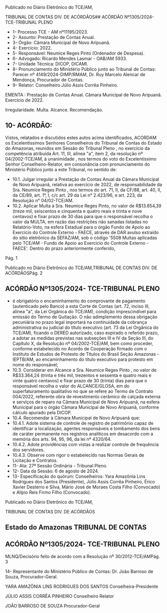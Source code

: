 Publicado  no  Diário  Eletrônico do TCE/AM,

TRIBUNAL DE CONTAS DIV. DE ACÓRDÃOS## ACÓRDÃO Nº1305/2024- TCE-TRIBUNAL PLENO

- 1- Processo TCE - AM nº11195/2023.
- 2- Assunto: Prestação de Contas Anual.
- 3- Órgão: Câmara Municipal de Novo Aripuanã.
- 4- Exercício: 2022.
- 5- Responsável: Neumice Reges Pinto (Ordenador de Despesa).
- 6- Advogado: Ricardo Mendes Lasmar - OAB/AM 5933.
- 7- Unidade Técnica: DICOP, DICAMI.
- 8- Pronunciamento  do  Ministério  Público  junto  ao  Tribunal  de  Contas: Parecer  nº 4149/2024-DIMP/RMAM,  Dr.  Ruy  Marcelo  Alencar  de  Mendonça,  Procurador  de Contas.
- 9- Relator: Conselheiro Júlio Assis Corrêa Pinheiro.

EMENTA : Prestação  de  Contas  Anual. Câmara Municipal de Novo Aripuanâ. Exercício de 2022.

Irregularidade. Multa. Alcance. Recomendação.

## 10-  ACÓRDÃO:

Vistos, relatados e discutidos estes autos acima identificados, ACORDAM os Excelentíssimos Senhores Conselheiros do Tribunal de Contas do Estado do Amazonas, reunidos em Sessão do Tribunal Pleno , no exercício da competência atribuída Art. 11, III, alínea "a", item 2, da resolução nº 04/2002-TCE/AM, à unanimidade , nos termos do voto do  Excelentíssimo  Senhor  Conselheiro-Relator, em  consonância com  pronunciamento do Ministério Público junto a este Tribunal, no sentido de:

- 10.1. Julgar irregular a  Prestação de Contas Anual da Câmara Municipal de Novo Aripuanã, relativa ao exercício de 2022, de responsabilidade da Sra. Neumice Reges Pinto ,  nos termos do art. 71, II, da CF/88, art. 40, II, da CE/89, art. 1°, I, c/c art. 29 da Lei n° 2.423/96, e art. 223, da Resolução n° 04/02-TCE/AM.
- 10.2. Aplicar Multa à Sra. Neumice Reges Pinto, no valor de R$13.654,39 (treze  mil,  seiscentos  e  cinquenta  e  quatro  reais  e  trinta  e  nove centavos) e fixar prazo de 30 dias para que o responsável recolha o valor  da  MULTA,  em  razão  das  restrições  não  sanadas  listadas  no Relatório-Voto, na esfera Estadual para o órgão Fundo de Apoio ao Exercício  do  Controle  Externo  -  FAECE,  através  de  DAR  avulso extraído  do  sítio  eletrônico  da  SEFAZ/AM,  sob  o  código  '5508  Multas  aplicadas  pelo  TCE/AM  -  Fundo  de  Apoio  ao  Exercício  do Controle Externo - FAECE'. Dentro do prazo anteriormente conferido,

Pág. 1

Publicado  no  Diário  Eletrônico do TCE/AM,TRIBUNAL DE CONTAS DIV. DE ACÓRDÃOSPág. 2

## ACÓRDÃO Nº1305/2024- TCE-TRIBUNAL PLENO

- é  obrigatório  o  encaminhamento  do  comprovante  de  pagamento (autenticado  pelo  Banco)  a  esta  Corte  de  Contas  (art.  72,  inciso  III, alínea "a", da Lei Orgânica do TCE/AM), condição imprescindível para emissão do Termo de Quitação. O não adimplemento dessa obrigação  pecuniária  no  prazo  legal  importará  na  continuidade  da cobrança administrativa ou judicial do título executivo (art. 73 da Lei Orgânica do TCE/AM), ficando o DERED autorizado, caso expirado o referido prazo, a adotar as medidas previstas nas subseções III e IV da Seção III, do Capítulo X, da Resolução nº 04/2002-TCE/AM, bem como  proceder,  conforme  estabelecido  no  Acordo  de  Cooperação firmado com o Instituto de Estudos de Protesto de Títulos do Brasil Seção Amazonas -IEPTB/AM, ao encaminhamento do título executivo para protesto em nome do responsável;
- 10.3. Considerar em Alcance a Sra. Neumice Reges Pinto ,  no  valor  de R$33.364,24 (trinta  e  três  mil,  trezentos  e  sessenta  e  quatro reais e vinte  quatro  centavos)  e  fixar prazo de 30 (trinta)  dias para  que  o responsável recolha o valor do ALCANCE/GLOSA, em do superfaturamento qualitativo no que se refere ao Termo de Contrato 004/2022, referente obra de revestimento cerâmico de calçada externa e serviços de reparo na Câmara Municipal de Novo Aripuanã, na esfera Municipal para o órgão Câmara  Municipal  de Novo Aripuanã, conforme cálculo apurado pela DICOP.
- 10.4. Recomendar à Câmara Municipal de Novo Aripuanã que:
- 10.4.1. Adote sistema de controle de registro de patrimônio capaz de identificar a localização, agentes responsáveis e tombamento dos bens de  caráter  permanente  nos  registros  analíticos  em  desacordo  com  a memória dos arts. 94, 95, 96, da lei nº 4320/64.
- 10.4.2. Adote providências com vistas a realizar controle de frequência dos servidores.
- 10.4.3. Observe  com  rigor  o  estabelecido  nas  Normas  Gerais  de Licitação e Contratos.
- 11-  Ata: 27ª Sessão Ordinária - Tribunal Pleno.
- 12-  Data da Sessão: 6 de agosto de 2024.
- 13-  Especificação  do  quórum: Conselheiros:  Yara  Amazônia  Lins  Rodrigues  dos Santos (Presidente), Júlio Assis Corrêa Pinheiro, Érico Xavier Desterro e Silva, Mário José de Moraes Costa Filho (Convocado) e Alípio Reis Firmo Filho (Convocado).

Publicado  no  Diário  Eletrônico do TCE/AM,

TRIBUNAL DE CONTAS DIV. DE ACÓRDÃOS

## Estado do Amazonas TRIBUNAL DE CONTAS

## ACÓRDÃO Nº1305/2024- TCE-TRIBUNAL PLENO

MLNQ/Decisório feito de acordo com a Resolução nº 30/2012-TCE/AMPág. 3

14-  Representante  do  Ministério  Público  de  Contas: Dr.  João  Barroso  de  Souza, Procurador-Geral.

YARA AMAZÔNIA LINS RODRIGUES DOS SANTOS Conselheira-Presidente

JÚLIO ASSIS CORRÊA PINHEIRO Conselheiro Relator

JOÃO BARROSO DE SOUZA Procurador-Geral

